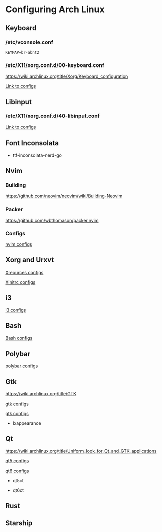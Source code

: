 # Configuring Arch Linux

## Keyboard
### /etc/vconsole.conf
`KEYMAP=br-abnt2`
### /etc/X11/xorg.conf.d/00-keyboard.conf
https://wiki.archlinux.org/title/Xorg/Keyboard_configuration

[Link to configs](../../tree/main/etc/X11/xorg.conf.d/00-keyboard.conf)

## Libinput
### /etc/X11/xorg.conf.d/40-libinput.conf
[Link to configs](../../tree/main/etc/X11/xorg.conf.d/40-libinput.conf)

## Font Inconsolata
* ttf-inconsolata-nerd-go

## Nvim
### Building
https://github.com/neovim/neovim/wiki/Building-Neovim
### Packer
https://github.com/wbthomason/packer.nvim
### Configs
[nvim configs](../../tree/main/config/nvim)

## Xorg and Urxvt
[Xreources configs](../../tree/main/.Xresources)

[Xinitrc configs](../../tree/main/.xinitrc)

## i3
[i3 configs](../../tree/main/config/i3)

## Bash
[Bash configs](../../tree/main/.bashrc)

## Polybar
[polybar configs](../../tree/main/config/polybar)

## Gtk
https://wiki.archlinux.org/title/GTK

[gtk configs](../../tree/main/config/gtk-3.0)

[gtk configs](../../tree/main/.gtkrc-2.0)

* lxappearance

## Qt
https://wiki.archlinux.org/title/Uniform_look_for_Qt_and_GTK_applications

[qt5 configs](../../tree/main/config/qt5ct)

[qt6 configs](../../tree/main/config/qt6ct)

* qt5ct

* qt6ct

## Rust

## Starship
